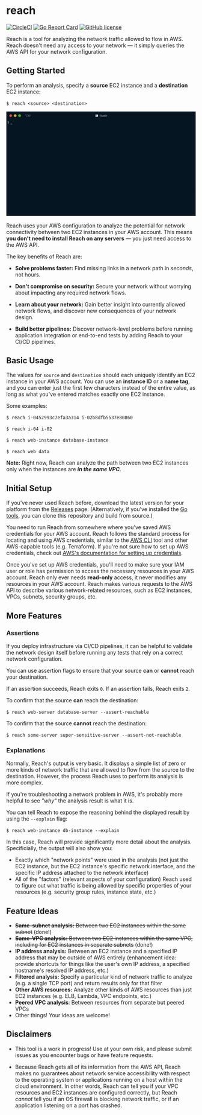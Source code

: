 # reach

[![CircleCI](https://circleci.com/gh/luhring/reach.svg?style=svg)](https://circleci.com/gh/luhring/reach)
[![Go Report Card](https://goreportcard.com/badge/github.com/luhring/reach)](https://goreportcard.com/report/github.com/luhring/reach)
[![GitHub license](https://img.shields.io/badge/license-MPLv2-blue.svg)](https://github.com/luhring/reach/blob/master/LICENSE)

Reach is a tool for analyzing the network traffic allowed to flow in AWS. Reach doesn't need any access to your network — it simply queries the AWS API for your network configuration.

## Getting Started

To perform an analysis, specify a **source** EC2 instance and a **destination** EC2 instance:

```Text
$ reach <source> <destination>
```

![Image](.data/reach-demo.gif)

Reach uses your AWS configuration to analyze the potential for network connectivity between two EC2 instances in your AWS account. This means **you don't need to install Reach on any servers** — you just need access to the AWS API.

The key benefits of Reach are:

- **Solve problems faster:** Find missing links in a network path in _seconds_, not hours.

- **Don't compromise on security:** Secure your network without worrying about impacting any required network flows.

- **Learn about your network:** Gain better insight into currently allowed network flows, and discover new consequences of your network design.

- **Build better pipelines:** Discover network-level problems before running application integration or end-to-end tests by adding Reach to your CI/CD pipelines.

## Basic Usage

The values for `source` and `destination` should each uniquely identify an EC2 instance in your AWS account. You can use an **instance ID** or a **name tag**, and you can enter just the first few characters instead of the entire value, as long as what you've entered matches exactly one EC2 instance.

Some examples:

```Text
$ reach i-0452993c7efa3a314 i-02b8dfb5537e80860
```

```Text
$ reach i-04 i-02
```

```Text
$ reach web-instance database-instance
```

```Text
$ reach web data
```

**Note:** Right now, Reach can analyze the path between two EC2 instances only when the instances are **_in the same VPC_**.

## Initial Setup

If you've never used Reach before, download the latest version for your platform from the [Releases](https://github.com/luhring/reach/releases) page. (Alternatively, if you've installed the [Go tools](https://golang.org/dl/), you can clone this repository and build from source.)

You need to run Reach from somewhere where you've saved AWS credentials for your AWS account. Reach follows the standard process for locating and using AWS credentials, similar to the [AWS CLI](https://docs.aws.amazon.com/cli/latest/userguide/cli-chap-welcome.html) tool and other AWS-capable tools (e.g. Terraform). If you're not sure how to set up AWS credentials, check out [AWS's documentation for setting up credentials](https://docs.aws.amazon.com/cli/latest/userguide/cli-chap-configure.html).

Once you've set up AWS credentials, you'll need to make sure your IAM user or role has permission to access the necessary resources in your AWS account. Reach only ever needs **read-only** access, it never modifies any resources in your AWS account. Reach makes various requests to the AWS API to describe various network-related resources, such as EC2 instances, VPCs, subnets, security groups, etc.

## More Features

### Assertions

If you deploy infrastructure via CI/CD pipelines, it can be helpful to validate the network design itself before running any tests that rely on a correct network configuration.

You can use assertion flags to ensure that your source **can** or **cannot** reach your destination.

If an assertion succeeds, Reach exits  `0`. If an assertion fails, Reach exits `2`.

To confirm that the source **can** reach the destination:

```Text
$ reach web-server database-server --assert-reachable
```

To confirm that the source **cannot** reach the destination:

```Text
$ reach some-server super-sensitive-server --assert-not-reachable
```

### Explanations

Normally, Reach's output is very basic. It displays a simple list of zero or more kinds of network traffic that are allowed to flow from the source to the destination. However, the process Reach uses to perform its analysis is more complex.

If you're troubleshooting a network problem in AWS, it's probably more helpful to see _"why"_ the analysis result is what it is.

You can tell Reach to expose the reasoning behind the displayed result by using the `--explain` flag:

```Text
$ reach web-instance db-instance --explain
```

In this case, Reach will provide significantly more detail about the analysis. Specificially, the output will also show you:

- Exactly which "network points" were used in the analysis (not just the EC2 instance, but the EC2 instance's specific network interface, and the specific IP address attached to the network interface)
- All of the "factors" (relevant aspects of your configuration) Reach used to figure out what traffic is being allowed by specific properties of your resources (e.g. security group rules, instance state, etc.)

## Feature Ideas

- ~~**Same-subnet analysis:** Between two EC2 instances within the same subnet~~ (done!)
- ~~**Same-VPC analysis:** Between two EC2 instances within the same VPC, including for EC2 instances in separate subnets~~ (done!)
- **IP address analysis:** Between an EC2 instance and a specified IP address that may be outside of AWS entirely (enhancement idea: provide shortcuts for things like the user's own IP address, a specified hostname's resolved IP address, etc.)
- **Filtered analysis:** Specify a particular kind of network traffic to analyze (e.g. a single TCP port) and return results only for that filter
- **Other AWS resources:** Analyze other kinds of AWS resources than just EC2 instances (e.g. ELB, Lambda, VPC endpoints, etc.)
- **Peered VPC analysis**: Between resources from separate but peered VPCs
- Other things! Your ideas are welcome!

## Disclaimers

- This tool is a work in progress! Use at your own risk, and please submit issues as you encounter bugs or have feature requests.

- Because Reach gets all of its information from the AWS API, Reach makes no guarantees about network service accessibility with respect to the operating system or applications running on a host within the cloud environment. In other words, Reach can tell you if your VPC resources and EC2 instances are configured correctly, but Reach _cannot_ tell you if an OS firewall is blocking network traffic, or if an application listening on a port has crashed.

